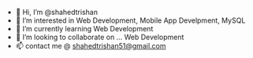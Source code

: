 - 👋 Hi, I’m @shahedtrishan
- 👀 I’m interested in Web Development, Mobile App Develpment, MySQL
- 🌱 I’m currently learning Web Development
- 💞️ I’m looking to collaborate on ... Web Development
- 📫 contact me @ shahedtrishan51@gmail.com

<!---
shahedtrishan/shahedtrishan is a ✨ special ✨ repository because its `README.md` (this file) appears on your GitHub profile.
You can click the Preview link to take a look at your changes.
--->
